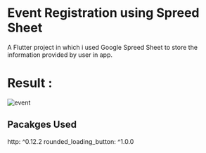 # Event Registration using Spreed Sheet

A Flutter project in which i used Google Spreed Sheet to store the information provided by user in app.

# Result :
![event](https://user-images.githubusercontent.com/58309881/87877524-48486d80-c9f8-11ea-9a95-7aa80dc55b06.gif)

##  Pacakges Used

http: ^0.12.2
rounded_loading_button: ^1.0.0

